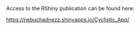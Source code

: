 Access to the RShiny publication can be found here:

https://nebuchadnezz.shinyapps.io/Cyclistic_App/
